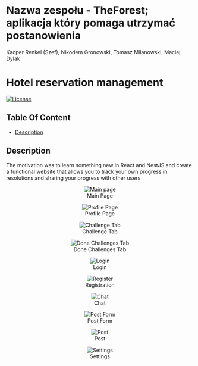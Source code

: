 # Nazwa zespołu - TheForest; aplikacja który pomaga utrzymać postanowienia
Kacper Renkel (Szef), Nikodem Gronowski, Tomasz Milanowski, Maciej Dylak


# Hotel reservation management

[![License](https://img.shields.io/static/v1?label=License&message=MIT&color=blue&?style=plastic&logo=appveyor)](https://opensource.org/license/MIT)

## Table Of Content

- [Description](#description)

## Description

The motivation was to learn something new in React and NestJS and create a functional website that allows you to track your own progress in resolutions and sharing your progress with other users

<p align="center">
  <img alt="Main page" [Screenshot] src="./screenshots/MainPage.png"><br>
Main Page
</p>
<p align="center">
  <img alt="Profile Page" [Screenshot] src="./screenshots/profilePage.png"><br>
Profile Page
</p>
<p align="center">
  <img alt="Challenge Tab" [Screenshot] src="./screenshots/challengeTab.png"><br>
Challenge Tab
</p>
<p align="center">
  <img alt="Done Challenges Tab" [Screenshot] src="./screenshots/DoneChallengesTab.png"><br>
Done Challenges Tab
</p>
<p align="center">
  <img alt="Login" [Screenshot] src="./screenshots/login.png"><br>
Login
</p>
<p align="center">
  <img alt="Register" [Screenshot] src="./screenshots/registration.png"><br>
Registration
</p>
<p align="center">
  <img alt="Chat" [Screenshot] src="./screenshots/Chat.png"><br>
Chat
</p>
<p align="center">
  <img alt="Post Form" [Screenshot] src="./screenshots/PostForm.png"><br>
Post Form
</p>
<p align="center">
  <img alt="Post" [Screenshot] src="./screenshots/post.png"><br>
Post
</p>
<p align="center">
  <img alt="Settings" [Screenshot] src="./screenshots/Settings.png"><br>
Settings
</p>
